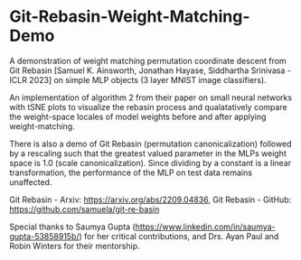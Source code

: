 # Git-Rebasin-Weight-Matching-Demo
A demonstration of weight matching permutation coordinate descent from Git Rebasin [Samuel K. Ainsworth, Jonathan Hayase, Siddhartha Srinivasa - ICLR 2023] on simple MLP objects (3 layer MNIST image classifiers).

An implementation of algorithm 2 from their paper on small neural networks with tSNE plots to visualize the rebasin process and qualatatively compare the weight-space locales of model weights before and after applying weight-matching. 

There is also a demo of Git Rebasin (permutation canonicalization) followed by a rescaling such that the greatest valued parameter in the MLPs weight space is 1.0 (scale canonicalization). Since dividing by a constant is a linear transformation, the performance of the MLP on test data remains unaffected. 


Git Rebasin - Arxiv: https://arxiv.org/abs/2209.04836, 
Git Rebasin - GitHub: https://github.com/samuela/git-re-basin

Special thanks to Saumya Gupta (https://www.linkedin.com/in/saumya-gupta-53858915b/) for her critical contributions, and Drs. Ayan Paul and Robin Winters for their mentorship. 
